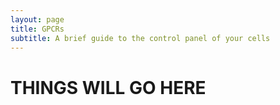 ```yaml
---
layout: page
title: GPCRs
subtitle: A brief guide to the control panel of your cells
---
```


# THINGS WILL GO HERE